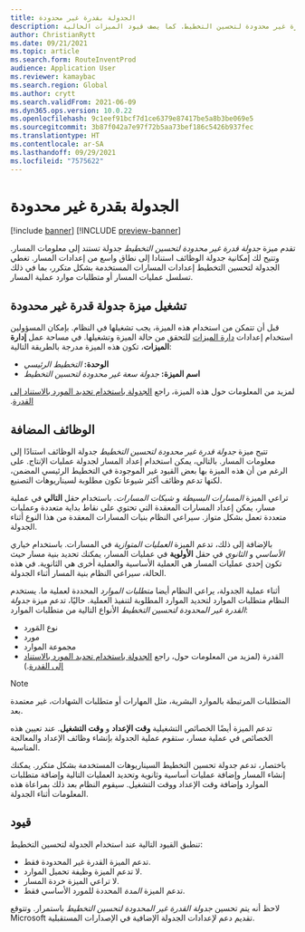 ```yaml
---
title: الجدولة بقدرة غير محدودة
description: يوفر هذا الموضوع معلومات حول جدولة قدرة غير محدودة لتحسين التخطيط. كما يصف قيود الميزات الحالية.
author: ChristianRytt
ms.date: 09/21/2021
ms.topic: article
ms.search.form: RouteInventProd
audience: Application User
ms.reviewer: kamaybac
ms.search.region: Global
ms.author: crytt
ms.search.validFrom: 2021-06-09
ms.dyn365.ops.version: 10.0.22
ms.openlocfilehash: 9c1eef91bcf7d1ce6379e87417be5a8b3be069e5
ms.sourcegitcommit: 3b87f042a7e97f72b5aa73bef186c5426b937fec
ms.translationtype: HT
ms.contentlocale: ar-SA
ms.lasthandoff: 09/29/2021
ms.locfileid: "7575622"
---
```

# <a name="scheduling-with-infinite-capacity"></a>الجدولة بقدرة غير محدودة

[!include [banner](../../includes/banner.md)]
[!INCLUDE [preview-banner](../../includes/preview-banner.md)]

تقدم ميزة *جدولة قدرة غير محدودة لتحسين التخطيط* جدولة تستند إلى معلومات المسار. وتتيح لك إمكانية جدولة الوظائف استنادا إلى نطاق واسع من إعدادات المسار. تغطي الجدولة لتحسين التخطيط إعدادات المسارات المستخدمة بشكل متكرر، بما في ذلك تسلسل عمليات المسار أو متطلبات موارد عملية المسار.

## <a name="turn-on-the-infinite-capacity-scheduling-feature"></a>تشغيل ميزة جدولة قدرة غير محدودة

قبل أن تتمكن من استخدام هذه الميزة، يجب تشغيلها في النظام. بإمكان المسؤولين استخدام إعدادات [دارة الميزات](../../../fin-ops-core/fin-ops/get-started/feature-management/feature-management-overview.md) للتحقق من حالة الميزة وتشغيلها. في مساحة عمل **إدارة الميزات**، تكون هذه الميزة مدرجة بالطريقة التالية:

- **الوحدة:** *التخطيط الرئيسي*
- **اسم الميزة:** *جدولة سعة غير محدودة لتحسين التخطيط*

لمزيد من المعلومات حول هذه الميزة، راجع [الجدولة باستخدام تحديد المورد بالاستناد إلى القدرة‬‏‫](capability-based-scheduling.md).

## <a name="added-functionality"></a> الوظائف المضافة

تتيح ميزة *جدولة قدرة غير محدودة لتحسين التخطيط* جدولة الوظائف استنادًا إلى معلومات المسار. بالتالي، يمكن استخدام إعداد المسار لجدولة عمليات الإنتاج. على الرغم من أن هذه الميزة بها بعض القيود غير الموجودة في التخطيط الرئيسي المضمن، لكنها تدعم وظائف أكثر شيوعا تكون مطلوبة لسيناريوهات التصنيع.

تراعي الميزة *المسارات البسيطة* و *شبكات المسارات*. باستخدام حقل **التالي** في عملية مسار، يمكن إعداد المسارات المعقدة التي تحتوي على نقاط بداية متعددة وعمليات متعددة تعمل بشكل متواز. سيراعي النظام بنيات المسارات المعقدة من هذا النوع أثناء الجدولة.

بالإضافة إلى ذلك، تدعم الميزة *العمليات المتوازية* في المسارات. باستخدام خياري *الأساسي* و *الثانوي* في حقل **الأولوية** في عمليات المسار، يمكنك تحديد بنية مسار حيث تكون إحدى عمليات المسار هي العملية الأساسية والعملية أخرى هي الثانوية. في هذه الحالة، سيراعي النظام بنية المسار أثناء الجدولة.

أثناء عملية الجدولة، يراعي النظام أيضا *متطلبات الموارد* المحددة لعملية ما. يستخدم النظام متطلبات الموارد لتحديد الموارد المطلوبة لتنفيذ العملية. حاليًا، تدعم ميزة *جدولة القدرة غير المحدودة لتحسين التخطيط* الأنواع التالية من متطلبات الموارد:

- نوع المَورد
- مورد
- مجموعة الموارد
- القدرة (لمزيد من المعلومات حول، راجع [الجدولة باستخدام تحديد المورد بالاستناد إلى القدرة](capability-based-scheduling.md).)

> [!NOTE]
> المتطلبات المرتبطة بالموارد البشرية، مثل المهارات أو متطلبات الشهادات، غير معتمدة بعد.

تدعم الميزة أيضًا الخصائص التشغيلية **وقت الإعداد** و **وقت التشغيل**. عند تعيين هذه الخصائص في عملية مسار، ستقوم عملية الجدولة بإنشاء وظائف الإعداد والمعالجة المناسبة.

باختصار، تدعم جدولة تحسين التخطيط السيناريوهات المستخدمة بشكل متكرر. يمكنك إنشاء المسار وإضافة عمليات أساسية وثانوية وتحديد العمليات التالية وإضافة متطلبات الموارد وإضافة وقت الإعداد ووقت التشغيل. سيقوم النظام بعد ذلك بمراعاة هذه المعلومات أثناء الجدولة.

## <a name="limitations"></a>قيود

تنطبق القيود التالية عند استخدام الجدولة لتحسين التخطيط:

- تدعم الميزة القدرة غير المحدودة فقط.
- لا تدعم الميزة وظيفة تحميل الموارد.
- لا تراعي الميزة خردة المسار.
- تدعم الميزة *المدة* المحددة للمورد الأساسي فقط.

لاحظ أنه يتم تحسين *جدولة القدرة غير المحدودة لتحسين التخطيط* باستمرار. وتتوقع Microsoft تقديم دعم لإعدادات الجدولة الإضافية في الإصدارات المستقبلية.
